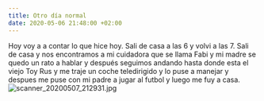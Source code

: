 ```yaml
---
title: Otro día normal
date: 2020-05-06 21:48:00 +02:00
---
```


Hoy voy a a contar lo que hice hoy. Sali de casa a las 6 y volvi a las 7. Sali de casa y nos encontramos a mi cuidadora que se llama Fabi y mi madre se quedo un rato a hablar y después seguimos andando hasta donde esta el viejo Toy Rus y me traje un coche teledirigido y lo puse a manejar y despues me puse con mi padre a jugar al futbol y luego me fuy a casa.
![scanner_20200507_212931.jpg](/uploads/scanner_20200507_212931.jpg)